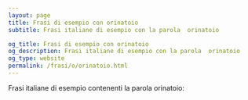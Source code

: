 ```yaml
---
layout: page
title: Frasi di esempio con orinatoio 
subtitle: Frasi italiane di esempio con la parola  orinatoio

og_title: Frasi di esempio con orinatoio 
og_description: Frasi italiane di esempio con la parola  orinatoio
og_type: website
permalink: /frasi/o/orinatoio.html
---
```


Frasi italiane di esempio contenenti la parola orinatoio:


